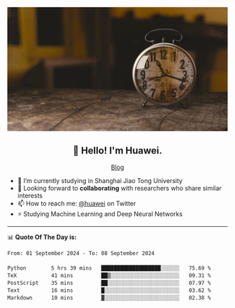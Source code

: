 <div align="center">
  <a href="https://github.com/JHW5981">
    <img src="./assets/background.jpg">
  </a>
</div>

<h2 align="center">👋 Hello! I'm Huawei.</h2>
<p align="center">
  <a href="https://blog.csdn.net/Edward__J?spm=1000.2115.3001.5343">Blog</a>
</p>


- 🔭 I’m currently studying in Shanghai Jiao Tong University
- 💬 Looking forward to **collaborating** with researchers who share similar interests
- 📫 How to reach me: [@huawei](https://twitter.com/yoohuaff) on Twitter
- ⚡ Studying Machine Learning and Deep Neural Networks

-------
📊 **Quote Of The Day is:**
<!--START_SECTION:waka-->

```txt
From: 01 September 2024 - To: 08 September 2024

Python        5 hrs 39 mins   ███████████████████░░░░░░   75.69 %
TeX           41 mins         ██▒░░░░░░░░░░░░░░░░░░░░░░   09.31 %
PostScript    35 mins         ██░░░░░░░░░░░░░░░░░░░░░░░   07.97 %
Text          16 mins         █░░░░░░░░░░░░░░░░░░░░░░░░   03.62 %
Markdown      10 mins         ▓░░░░░░░░░░░░░░░░░░░░░░░░   02.38 %
```

<!--END_SECTION:waka-->
